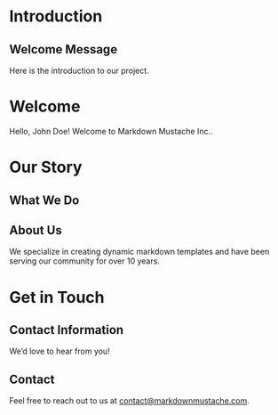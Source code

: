 # Introduction

## Welcome Message

Here is the introduction to our project.

# Welcome

Hello, John Doe! Welcome to Markdown Mustache Inc..

# Our Story

## What We Do

## About Us

We specialize in creating dynamic markdown templates and have been serving our community for over 10 years.

# Get in Touch

## Contact Information

We’d love to hear from you!

## Contact

Feel free to reach out to us at contact@markdownmustache.com.

